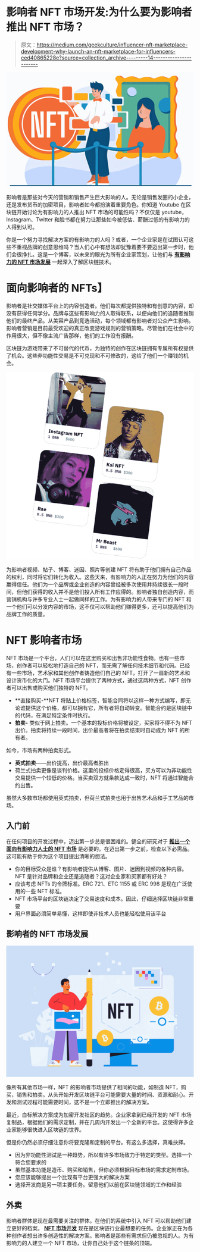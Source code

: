 # 影响者 NFT 市场开发:为什么要为影响者推出 NFT 市场？

> 原文：<https://medium.com/geekculture/influencer-nft-marketplace-development-why-launch-an-nft-marketplace-for-influencers-ced40865228e?source=collection_archive---------14----------------------->

![](img/fc74ae8ffca917b9b008799452e31f4b.png)

影响者是那些对今天的营销和销售产生巨大影响的人。无论是销售发圈的小企业，还是发布货币的加密项目，影响者如今都扮演着重要角色。你知道 Youtube 在区块链开始讨论为有影响力的人推出 NFT 市场的可能性吗？不仅仅是 youtube，Instagram、Twitter 和脸书都在努力让那些如今被低估、薪酬过低的有影响力的人得到认可。

你是一个努力寻找解决方案的有影响力的人吗？或者，一个企业家是在试图认可这些不重视品牌的创意思维吗？当人们心中有想法却犹豫着要不要迈出第一步时，他们会很挣扎。这是一个博客，以未来的眼光为所有企业家策划，让他们与 [**有影响力的 NFT 市场发展**](https://www.appdupe.com/nft-marketplace-development) 一起深入了解区块链技术。

# **面向影响者的 NFTs】**

影响者是社交媒体平台上的内容创造者。他们每次都提供独特和有创意的内容，却没有获得任何学分。品牌与这些有影响力的人取得联系，以便向他们的追随者推销他们的最终产品。从美容产品到竞选活动，每个领域都有影响者对公众产生影响。影响者营销是目前最受欢迎的真正改变游戏规则的营销策略。尽管他们在社会中的作用很大，但不像主流广告那样，他们的工作没有报酬。

区块链为游戏带来了不可替代的代币，为独特的创作在区块链拥有专属所有权提供了机会。这些非功能性交易是不可兑现和不可修改的，这给了他们一个赚钱的机会。

![](img/3b696f99f98b76059be6a53f8c3b6109.png)

为影响者视频、帖子、博客、迷因、照片等创建 NFT 将有助于他们拥有自己作品的权利，同时将它们转化为收入。这些天来，有影响力的人正在努力为他们的内容赢得信任。他们为一个品牌或企业创造的内容曾经被多次使用并持续很长一段时间，但他们获得的收入并不是他们投入所有工作应得的。影响者独自创造内容，而营销机构与许多专业人士一起做同样的工作。为有影响力的人带来专门的 NFT 和一个他们可以分发内容的市场，这不仅可以帮助他们赚得更多，还可以提高他们为品牌工作的质量。

# **NFT 影响者市场**

NFT 市场是一个平台，人们可以在这里购买和出售非功能性食物。也有一些市场，创作者可以轻松地打造自己的 NFT，而无需了解任何技术细节和代码。已经有一些市场，艺术家和其他创作者铸造他们自己的 NFT，打开了一扇新的艺术和设计货币化的大门。NFT 市场平台提供了两种方式，通过这两种方式，NFT 创作者可以出售或购买他们独特的 NFT。

*   **直接购买-**NFT 将贴上价格标签，智能合同将以这样一种方式编写，即无论谁提供这个价格，都可以拥有它，所有者将自动转变。智能合约是区块链中的代码，在满足特定条件时执行。
*   **拍卖-** 类似于网上拍卖。一个基本的投标价格将被设定，买家将不得不为 NFT 出价。拍卖将持续一段时间，出价最高者将在拍卖结束时自动成为 NFT 的所有者。

如今，市场有两种拍卖形式。

*   **英式拍卖**——出价提高，出价最高者胜出
*   荷兰式拍卖更像是谈判价格。这里的投标价格定得很高，买方可以为非功能性交易提供一个较低的价格。当买卖双方就条款达成一致时，NFT 将通过智能合约出售。

虽然大多数市场都使用英式拍卖，但荷兰式拍卖也用于出售艺术品和手工艺品的市场。

## **入门前**

在任何项目的开发过程中，迈出第一步总是很困难的。健全的研究对于 [**推出一个面向有影响力人士的 NFT 市场**](https://www.appdupe.com/nft-marketplace-development) 是必要的。在迈出第一步之前，检查以下必需品。这可能有助于你为这个项目提出清晰的想法。

*   你的目标受众是谁？有影响者提供从博客、图片、迷因到视频的各种内容。NFT 是针对品牌和企业还是追随者？这对企业家和买家都有好处？
*   应该考虑 NFTs 的令牌标准。ERC 721、ETC 1155 或 ERC 998 是现在广泛使用的一些 NFT 标准。
*   NFT 市场平台的区块链决定了交易速度和成本。因此，仔细选择区块链非常重要
*   用户界面必须简单易懂，这样即使非技术人员也能轻松使用该平台

## **影响者的 NFT 市场发展**

![](img/045b498d1a05caba480dc93779259c40.png)

像所有其他市场一样，NFT 的影响者市场提供了相同的功能，如制造 NFT，购买，销售和拍卖。从头开始开发区块链平台可能需要大量的时间、资源和耐心。开发和测试过程可能需要时间，这不是一个立即推出的解决方案。

最近，白标解决方案成为加密开发社区的趋势。企业家拿到已经开发的 NFT 市场复制品，根据他们的需求定制，并在几周内开发出一个全新的平台。这使得许多企业家能够很快进入区块链的世界。

但是你仍然必须仔细注意你将要克隆和定制的平台。有这么多选择，真难抉择。

*   因为非功能性测试是一种趋势，所以有许多市场致力于特定的类型。选择一个符合您要求的
*   虽然基本功能是造币、购买和销售，但你必须根据目标市场的需求定制市场。
*   您应该能够提出一个比现有平台更强大的解决方案
*   选择开发商是另一项主要任务。留意他们以前在区块链领域的工作和经验

## **外卖**

影响者群体是现在最需要关注的群体。在他们的系统中引入 NFT 可以帮助他们建立更好的档案。 [**NFT 市场开发**](https://www.appdupe.com/nft-marketplace-development) 现在是区块链行业最想要的任务。企业家正在为各种创作者想出许多创造性的解决方案。影响者是那些有需求但仍被忽视的人。为有影响力的人建立一个 NFT 市场，让你自己处于这个链条的顶端。